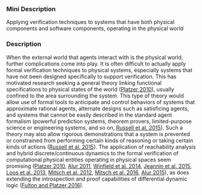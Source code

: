 ### Mini Description

Applying verification techniques to systems that have both physical components and software components, operating in the physical world

### Description

When the external world that agents interact with is the physical world, further complications come into play. It is often difficult to actually apply formal verification techniques to physical systems, especially systems that have not been designed specifically to support verification. This has motivated research seeking a general theory linking functional specifications to physical states of the world ([Platzer 2010](https://www.isr.umd.edu/sites/default/files/110919_Platzer.pdf)), usually confined to the area surrounding the system. This type of theory would allow use of formal tools to anticipate and control behaviors of systems that approximate rational agents, alternate designs such as satisficing agents, and systems that cannot be easily described in the standard agent formalism (powerful prediction systems, theorem provers, limited-purpose science or engineering systems, and so on, [Russell et al. 2015](http://futureoflife.org/data/documents/research_priorities.pdf)). Such a theory may also allow rigorous demonstrations that a system is prevented or constrained from performing certain kinds of reasoning or taking certain kinds of actions ([Russell et al. 2015](http://futureoflife.org/data/documents/research_priorities.pdf)). The application of reachability analysis and hybrid discrete/continuous dynamics to the formal verification of computational physical entities operating in physical spaces seem promising ([Platzer 2010](https://www.isr.umd.edu/sites/default/files/110919_Platzer.pdf), [Alur 2011](https://www.cis.upenn.edu/~alur/EmsoftSurvey11.pdf), [Winfield et al. 2014](https://pdfs.semanticscholar.org/5608/b9ed2454a8788d0ecaab9a10d87b78125d70.pdf), [Jeannin et al. 2015](http://www.cs.cmu.edu/~jeannin/papers/acasx.pdf), [Loos et al. 2013](http://symbolaris.com/pub/discworld.pdf), [Mitsch et al. 2012](http://dx.doi.org/10.1109/ICCPS.2012.25), [Mitsch et al. 2016](http://arxiv.org/abs/1605.00604), [Alur 2015](https://mitpress.mit.edu/books/principles-cyber-physical-systems)), as does extending the introspection and proof capabilities of differential dynamic logic ([Fulton and Platzer 2016](http://nfulton.org/papers/lpdl.pdf)).
